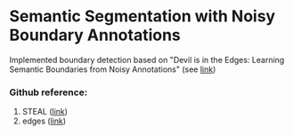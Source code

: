 # Semantic Segmentation with Noisy Boundary Annotations

Implemented boundary detection based on "Devil is in the Edges: Learning Semantic Boundaries from Noisy Annotations" (see [link](http://openaccess.thecvf.com/content_CVPR_2019/papers/Acuna_Devil_Is_in_the_Edges_Learning_Semantic_Boundaries_From_Noisy_CVPR_2019_paper.pdf))

### Github reference:
1. STEAL ([link](https://github.com/nv-tlabs/STEAL))
2. edges ([link](https://github.com/pdollar/edges))